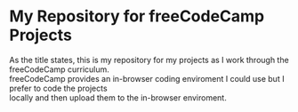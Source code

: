 # My Repository for freeCodeCamp Projects

As the title states, this is my repository for my projects as I work through the freeCodeCamp curriculum.<br>
freeCodeCamp provides an in-browser coding enviroment I could use but I prefer to code the projects <br>locally and then upload them to the in-browser enviroment.
